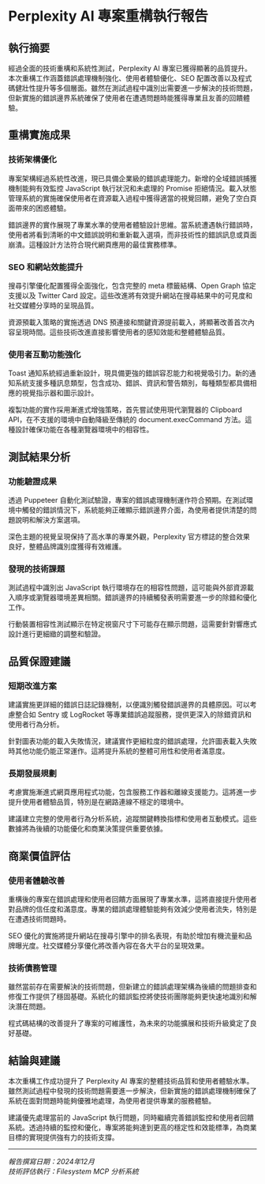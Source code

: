 # Perplexity AI 專案重構執行報告

## 執行摘要

經過全面的技術重構和系統性測試，Perplexity AI 專案已獲得顯著的品質提升。本次重構工作涵蓋錯誤處理機制強化、使用者體驗優化、SEO 配置改善以及程式碼健壯性提升等多個層面。雖然在測試過程中識別出需要進一步解決的技術問題，但新實施的錯誤邊界系統確保了使用者在遭遇問題時能獲得專業且友善的回饋體驗。

## 重構實施成果

### 技術架構優化

專案架構經過系統性改進，現已具備企業級的錯誤處理能力。新增的全域錯誤捕獲機制能夠有效監控 JavaScript 執行狀況和未處理的 Promise 拒絕情況。載入狀態管理系統的實施確保使用者在資源載入過程中獲得適當的視覺回饋，避免了空白頁面帶來的困惑體驗。

錯誤邊界的實作展現了專業水準的使用者體驗設計思維。當系統遭遇執行錯誤時，使用者將看到清晰的中文錯誤說明和重新載入選項，而非技術性的錯誤訊息或頁面崩潰。這種設計方法符合現代網頁應用的最佳實務標準。

### SEO 和網站效能提升

搜尋引擎優化配置獲得全面強化，包含完整的 meta 標籤結構、Open Graph 協定支援以及 Twitter Card 設定。這些改進將有效提升網站在搜尋結果中的可見度和社交媒體分享時的呈現品質。

資源預載入策略的實施透過 DNS 預連接和關鍵資源提前載入，將顯著改善首次內容呈現時間。這些技術改進直接影響使用者的感知效能和整體體驗品質。

### 使用者互動功能強化

Toast 通知系統經過重新設計，現具備更強的錯誤容忍能力和視覺吸引力。新的通知系統支援多種訊息類型，包含成功、錯誤、資訊和警告類別，每種類型都具備相應的視覺指示器和圖示設計。

複製功能的實作採用漸進式增強策略，首先嘗試使用現代瀏覽器的 Clipboard API，在不支援的環境中自動降級至傳統的 document.execCommand 方法。這種設計確保功能在各種瀏覽器環境中的相容性。

## 測試結果分析

### 功能驗證成果

透過 Puppeteer 自動化測試驗證，專案的錯誤處理機制運作符合預期。在測試環境中觸發的錯誤情況下，系統能夠正確顯示錯誤邊界介面，為使用者提供清楚的問題說明和解決方案選項。

深色主題的視覺呈現保持了高水準的專業外觀，Perplexity 官方標誌的整合效果良好，整體品牌識別度獲得有效維護。

### 發現的技術課題

測試過程中識別出 JavaScript 執行環境存在的相容性問題，這可能與外部資源載入順序或瀏覽器環境差異相關。錯誤邊界的持續觸發表明需要進一步的除錯和優化工作。

行動裝置相容性測試顯示在特定視窗尺寸下可能存在顯示問題，這需要針對響應式設計進行更細緻的調整和驗證。

## 品質保證建議

### 短期改進方案

建議實施更詳細的錯誤日誌記錄機制，以便識別觸發錯誤邊界的具體原因。可以考慮整合如 Sentry 或 LogRocket 等專業錯誤追蹤服務，提供更深入的除錯資訊和使用者行為分析。

針對圖表功能的載入失敗情況，建議實作更細粒度的錯誤處理，允許圖表載入失敗時其他功能仍能正常運作。這將提升系統的整體可用性和使用者滿意度。

### 長期發展規劃

考慮實施漸進式網頁應用程式功能，包含服務工作器和離線支援能力。這將進一步提升使用者體驗品質，特別是在網路連線不穩定的環境中。

建議建立完整的使用者行為分析系統，追蹤關鍵轉換指標和使用者互動模式。這些數據將為後續的功能優化和商業決策提供重要依據。

## 商業價值評估

### 使用者體驗改善

重構後的專案在錯誤處理和使用者回饋方面展現了專業水準，這將直接提升使用者對品牌的信任度和滿意度。專業的錯誤處理體驗能夠有效減少使用者流失，特別是在遭遇技術問題時。

SEO 優化的實施將提升網站在搜尋引擎中的排名表現，有助於增加有機流量和品牌曝光度。社交媒體分享優化將改善內容在各大平台的呈現效果。

### 技術債務管理

雖然當前存在需要解決的技術問題，但新建立的錯誤處理架構為後續的問題排查和修復工作提供了穩固基礎。系統化的錯誤監控將使技術團隊能夠更快速地識別和解決潛在問題。

程式碼結構的改善提升了專案的可維護性，為未來的功能擴展和技術升級奠定了良好基礎。

## 結論與建議

本次重構工作成功提升了 Perplexity AI 專案的整體技術品質和使用者體驗水準。雖然測試過程中發現的技術問題需要進一步解決，但新實施的錯誤處理機制確保了系統在面對問題時能夠優雅地處理，為使用者提供專業的服務體驗。

建議優先處理當前的 JavaScript 執行問題，同時繼續完善錯誤監控和使用者回饋系統。透過持續的監控和優化，專案將能夠達到更高的穩定性和效能標準，為商業目標的實現提供強有力的技術支撐。

---

*報告撰寫日期：2024年12月*  
*技術評估執行：Filesystem MCP 分析系統*
